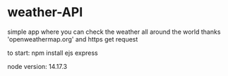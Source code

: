 # weather-API
simple app where you can check the weather all around the world thanks 'openweathermap.org' and https get request

to start:
npm install ejs express

node version: 
14.17.3
